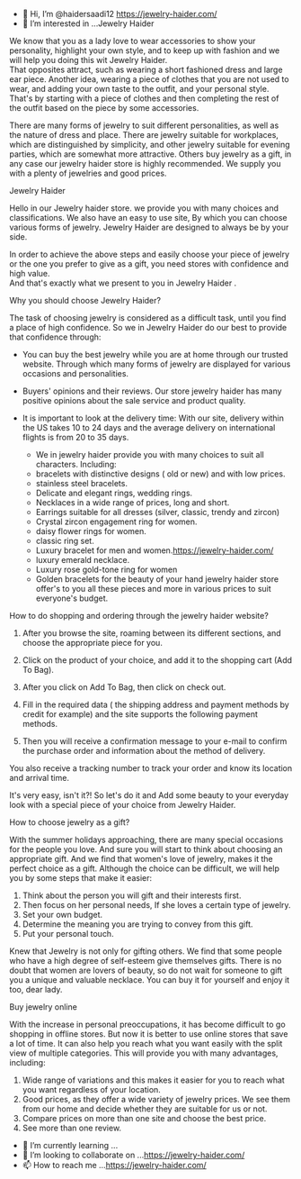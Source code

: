 - 👋 Hi, I’m @haidersaadi12 https://jewelry-haider.com/
- 👀 I’m interested in ...Jewelry Haider


We know that you as a lady love to wear accessories to show your personality, highlight your own style, and to keep up with fashion and we will help you doing this wit Jewelry Haider.  
 That opposites attract, such as wearing a short fashioned dress and large ear piece. Another idea, wearing a piece of clothes that you are not used to wear, and adding your own taste to the outfit, and your personal style. 
That's by starting with a piece of clothes and then completing the rest of the outfit based on the piece by some accessories. 


There are many forms of jewelry to suit different personalities, as well as the nature of dress and place.  There are jewelry suitable for workplaces, which are distinguished by simplicity, and other jewelry suitable for evening parties, which are somewhat more attractive.
Others buy jewelry as a gift, in any case our jewelry haider  store is highly recommended. We supply you with a plenty of jewelries and good prices.   




Jewelry Haider


Hello in our Jewelry haider store. we provide you with many choices and classifications.
 We also have an easy to use site, By which you can choose various forms of jewelry.
Jewelry Haider are designed to always be by your side.


In order to achieve the above steps and easily choose your piece of jewelry or the one you prefer to give as a gift, you need stores with confidence and high value.  
And that's exactly what we present to you in Jewelry Haider .   


Why you should choose Jewelry Haider?


The task of choosing jewelry is considered as a difficult task, until you find a place of high confidence. So we in Jewelry Haider do our best to provide that confidence through:


* You can buy the best jewelry while you are at home through our trusted website.  Through which many forms of jewelry are displayed for various occasions and personalities.


* Buyers' opinions and their reviews.  Our store jewelry haider has many positive opinions about the sale service and product quality.
* It is important to look at the delivery time:  With our site, delivery within the US takes 10 to 24 days and the average delivery on international flights is from 20 to 35 days.  


   * We in jewelry haider provide you with many choices to suit all characters.
 Including: 
   * bracelets with distinctive designs ( old or new) and with low prices.
   * stainless steel bracelets.
   * Delicate and elegant rings, wedding rings.  
   * Necklaces in a wide range of prices, long and short.
   * Earrings suitable for all dresses (silver, classic, trendy and zircon)
   * Crystal zircon engagement ring for women.
   * daisy flower rings for women.
   * classic ring set.
   * Luxury bracelet for men and women.https://jewelry-haider.com/
   * luxury emerald necklace.
   * Luxury rose gold-tone ring for women
   * Golden bracelets for the beauty of your hand
jewelry haider store offer's to you all these pieces and more in various prices to suit everyone's budget.
  

How to do shopping and ordering through the jewelry haider website?




   1. After you browse the site, roaming between its different sections, and choose the appropriate piece for you.


   2. Click on the product of your choice, and add it to the shopping cart (Add To Bag).


   3. After you click on Add To Bag, then click on check out.


   4. Fill in the required data ( the shipping address and payment methods by credit for example)  and the site supports the following payment methods.


   5. Then you will receive a confirmation message to your e-mail to confirm the purchase order and information about the method of delivery.


You also receive a tracking number to track your order and know its location and arrival time.


  

It's very easy, isn't it?! So let's do it and Add some beauty to your everyday look with a special piece of your choice from Jewelry Haider.




How to choose jewelry as a gift?  


With the summer holidays approaching, there are many special occasions for the people you love.  And sure you will start to think about choosing an appropriate gift. And we find that women's love of jewelry, makes it the perfect choice as a gift.
Although the choice can be difficult, we will help you by some steps that make it easier:


   1. Think about the person you will gift and their interests first.
   2.   Then focus on her personal needs, If she loves a certain type of jewelry.
   3. Set your own budget.
   4. Determine the meaning you are trying to convey from this gift.
   5. Put your personal touch.


Knew that Jewelry is not only for gifting others.
We find that some people who have a high degree of self-esteem give themselves gifts. There is no doubt that women are lovers of beauty, so do not wait for someone to gift you a unique and valuable necklace.  You can buy it for yourself and enjoy it too, dear lady.




Buy jewelry online


 With the increase in personal preoccupations, it has become difficult to go shopping in offline stores. But now it is better  to use online stores that save a lot of time.  It can also help you reach what you want easily with the split view of multiple categories.
This will provide you with many advantages, including: 
   1.  Wide range of variations and this makes it easier for you to reach what you want regardless of your location. 
   2.  Good prices, as they offer a wide variety of jewelry prices. We see them from our home and decide whether they are suitable for us or not.
   3. Compare prices on more than one site and choose the best price.
   4. See more than one review.
- 🌱 I’m currently learning ...
- 💞️ I’m looking to collaborate on ...https://jewelry-haider.com/
- 📫 How to reach me ...https://jewelry-haider.com/

<!---
haidersaadi12/haidersaadi12 is a ✨ special ✨ repository because its `README.md` (this file) appears on your GitHub profile.
You can click the Preview link to take a look at your changes.
--->
